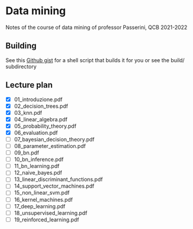 # Data mining
Notes of the course of data mining of professor Passerini, QCB 2021-2022

## Building
See this [Github gist](https://gist.github.com/giacThePhantom/e080a777782754542d0e081835669085) for a shell script that builds it for you or see the build/ subdirectory

## Lecture plan

- [x] 01_introduzione.pdf
- [x] 02_decision_trees.pdf
- [x] 03_knn.pdf
- [x] 04_linear_algebra.pdf
- [x] 05_probability_theory.pdf
- [x] 06_evaluation.pdf
- [ ] 07_bayesian_decision_theory.pdf
- [ ] 08_parameter_estimation.pdf
- [ ] 09_bn.pdf
- [ ] 10_bn_inference.pdf
- [ ] 11_bn_learning.pdf
- [ ] 12_naive_bayes.pdf
- [ ] 13_linear_discriminant_functions.pdf
- [ ] 14_support_vector_machines.pdf
- [ ] 15_non_linear_svm.pdf
- [ ] 16_kernel_machines.pdf
- [ ] 17_deep_learning.pdf
- [ ] 18_unsupervised_learning.pdf
- [ ] 19_reinforced_learning.pdf
